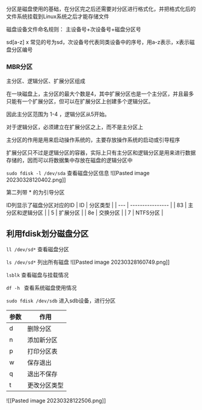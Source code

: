 分区是磁盘使用的基础，在分区完之后还需要对分区进行格式化，并把格式化后的文件系统挂载到Linux系统之后才能存储文件



磁盘设备文件命名规则：
主设备号+次设备号+磁盘分区号

sd\[a-z\] x
常见的号为sd，次设备号代表同类设备中的序号，用a-z表示，x表示磁盘分区编号

### MBR分区
主分区、逻辑分区、扩展分区组成

在一块磁盘上，主分区的最大个数是4，其中扩展分区也是一个主分区，并且最多只能有一个扩展分区，但可以在扩展分区上创建多个逻辑分区。

因此主分区范围为 1-4 ，逻辑分区从5开始。

对于逻辑分区，必须建立在扩展分区之上，而不是主分区上

主分区的作用是用来启动操作系统的，主要存放操作系统的启动或引导程序

扩展分区只不过是逻辑分区的容器，实际上只有主分区和逻辑分区是用来进行数据存储的，因而可以将数据集中存放在磁盘的逻辑分区中

`sudo fdisk -l /dev/sda` 查看磁盘分区信息
![[Pasted image 20230328120402.png]]

第二列带 * 的为引导分区

ID列显示了磁盘分区对应的ID
| ID  | 分区类型         |
| --- | ---------------- |
| 83  | 主分区和逻辑分区 |
| 5   | 扩展分区         |
| 8e  | 交换分区         |
| 7   | NTFS分区                 |



## 利用fdisk划分磁盘分区


`ll /dev/sd*` 查看磁盘分区

`ls /dev/sd*` 列出所有磁盘
![[Pasted image 20230328160749.png]]

`lsblk` 查看磁盘与挂载情况

`df -h ` 查看系统磁盘使用情况

`sudo fdisk /dev/sdb` 进入sdb设备，进行分区

| 参数 | 作用         |
| ---- | ------------ |
| d    | 删除分区     |
| n    | 添加新分区   |
| p    | 打印分区表   |
| w    | 保存退出     |
| q    | 退出不保存   |
| t    | 更改分区类型 |

![[Pasted image 20230328122506.png]]




